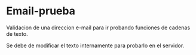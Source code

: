# Email-prueba
Validacion de una direccion e-mail para ir probando funciones de cadenas de texto.

Se debe de modificar el texto internamente para probarlo en el servidor.
